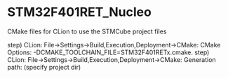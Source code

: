 # STM32F401RET_Nucleo
CMake files for CLion to use the STMCube project files

step) CLion: File->Settings->Build,Execution,Deployment->CMake: CMake Options: -DCMAKE_TOOLCHAIN_FILE=STM32F401RETx.cmake.
step) CLion: File->Settings->Build,Execution,Deployment->CMake: Generation path: (specify project dir)
